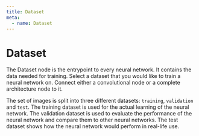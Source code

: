 ```yaml
---
title: Dataset
meta:
  - name: Dataset
---
```


# Dataset

The Dataset node is the entrypoint to every neural network. It contains the data needed for training. Select a dataset that you would like to train a neural network on. Connect either a convolutional node or a complete architecture node to it.

The set of images is split into three different datasets: `training`, `validation` and `test`. The training dataset is used for the actual learning of the neural network. The validation dataset is used to evaluate the performance of the neural network and compare them to other neural networks. The test dataset shows how the neural network would perform in real-life use.
